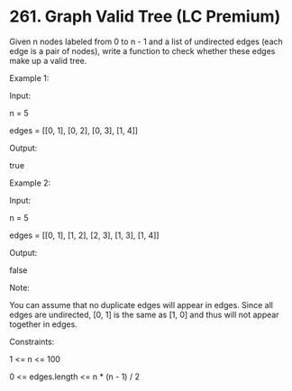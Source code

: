 # 261. Graph Valid Tree (LC Premium)

Given n nodes labeled from 0 to n - 1 and a list of undirected edges (each edge is a pair of nodes), write a function to check whether these edges make up a valid tree.

Example 1:

Input:

n = 5

edges = [[0, 1], [0, 2], [0, 3], [1, 4]]

Output:

true

Example 2:

Input:

n = 5

edges = [[0, 1], [1, 2], [2, 3], [1, 3], [1, 4]]

Output:

false

Note:

You can assume that no duplicate edges will appear in edges. Since all edges are undirected, [0, 1] is the same as [1, 0] and thus will not appear together in edges.

Constraints:

1 <= n <= 100

0 <= edges.length <= n * (n - 1) / 2